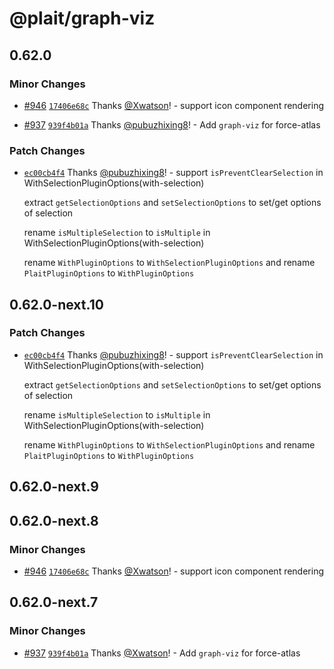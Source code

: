 # @plait/graph-viz

## 0.62.0

### Minor Changes

-   [#946](https://github.com/worktile/plait/pull/946) [`17406e68c`](https://github.com/worktile/plait/commit/17406e68ce3d040e652836c43dc7a62dc5f0a5a3) Thanks [@Xwatson](https://github.com/Xwatson)! - support icon component rendering

*   [#937](https://github.com/worktile/plait/pull/937) [`939f4b01a`](https://github.com/worktile/plait/commit/939f4b01a89e3a4045842398e6b0d8e36e01c2f4) Thanks [@pubuzhixing8](https://github.com/pubuzhixing8)! - Add `graph-viz` for force-atlas

### Patch Changes

-   [`ec00cb4f4`](https://github.com/worktile/plait/commit/ec00cb4f4c3cff6fbab7ed7ab67ef48e3efb47ee) Thanks [@pubuzhixing8](https://github.com/pubuzhixing8)! - support `isPreventClearSelection` in WithSelectionPluginOptions(with-selection)

    extract `getSelectionOptions` and `setSelectionOptions` to set/get options of selection

    rename `isMultipleSelection` to `isMultiple` in WithSelectionPluginOptions(with-selection)

    rename `WithPluginOptions` to `WithSelectionPluginOptions` and rename `PlaitPluginOptions` to `WithPluginOptions`

## 0.62.0-next.10

### Patch Changes

-   [`ec00cb4f4`](https://github.com/worktile/plait/commit/ec00cb4f4c3cff6fbab7ed7ab67ef48e3efb47ee) Thanks [@pubuzhixing8](https://github.com/pubuzhixing8)! - support `isPreventClearSelection` in WithSelectionPluginOptions(with-selection)

    extract `getSelectionOptions` and `setSelectionOptions` to set/get options of selection

    rename `isMultipleSelection` to `isMultiple` in WithSelectionPluginOptions(with-selection)

    rename `WithPluginOptions` to `WithSelectionPluginOptions` and rename `PlaitPluginOptions` to `WithPluginOptions`

## 0.62.0-next.9

## 0.62.0-next.8

### Minor Changes

-   [#946](https://github.com/worktile/plait/pull/946) [`17406e68c`](https://github.com/worktile/plait/commit/17406e68ce3d040e652836c43dc7a62dc5f0a5a3) Thanks [@Xwatson](https://github.com/Xwatson)! - support icon component rendering

## 0.62.0-next.7

### Minor Changes

-   [#937](https://github.com/worktile/plait/pull/937) [`939f4b01a`](https://github.com/worktile/plait/commit/939f4b01a89e3a4045842398e6b0d8e36e01c2f4) Thanks [@Xwatson](https://github.com/Xwatson)! - Add `graph-viz` for force-atlas
